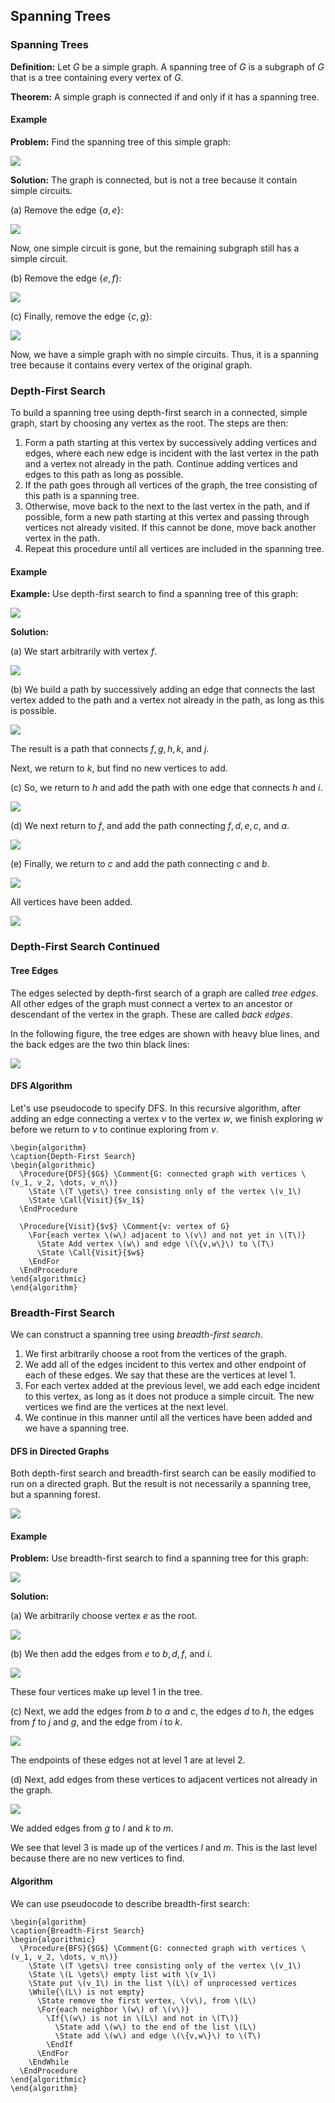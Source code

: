 ## Spanning Trees

### Spanning Trees

**Definition:** Let $G$ be a simple graph. A spanning tree of $G$ is a subgraph of $G$ that is a tree containing every vertex of $G$.

**Theorem:** A simple graph is connected if and only if it has a spanning tree.

#### Example

**Problem:** Find the spanning tree of this simple graph:

![](./Resources/example_spanning_tree.png)

**Solution:** The graph is connected, but is not a tree because it contain simple circuits.

(a) Remove the edge $\{a,e\}$:

![](./Resources/example_spanning_tree_solution_a.png)

Now, one simple circuit is gone, but the remaining subgraph still has a simple circuit. 

(b) Remove the edge $\{e,f\}$: 

![](example_spanning_tree_solution_b.png)

(c) Finally, remove the edge $\{c,g\}$:

![](./Resources/example_spanning_tree_solution_c.png)

Now, we have a simple graph with no simple circuits. Thus, it is a spanning tree because it contains every vertex of the original graph.

### Depth-First Search

To build a spanning tree using depth-first search in a connected, simple graph, start by choosing any vertex as the root. The steps are then:
1. Form a path starting at this vertex by successively adding vertices and edges, where each new edge is incident with the last vertex in the path and a vertex not already in the path. Continue adding vertices and edges to this path as long as possible.
2. If the path goes through all vertices of the graph, the tree consisting of this path is a spanning tree.
3. Otherwise, move back to the next to the last vertex in the path, and if possible, form a new path starting at this vertex and passing through vertices not already visited. If this cannot be done, move back another vertex in the path.
4. Repeat this procedure until all vertices are included in the spanning tree.

#### Example

**Example:** Use depth-first search to find a spanning tree of this graph:

![](./Resources/example_dfs_spanning_tree.png)

**Solution:** 

(a) We start arbitrarily with vertex $f$. 

![](./Resources/example_dfs_spanning_tree_solution_a.png)

(b) We build a path by successively adding an edge that connects the last vertex added to the path and a vertex not already in the path, as long as this is possible. 

![](./Resources/example_dfs_spanning_tree_solution_b.png)

The result is a path that connects $f,g,h,k,$ and  $j$. 

Next, we return to $k$, but find no new vertices to add. 

(c) So, we return to $h$ and add the path with one edge that connects $h$ and $i$. 

![](./Resources/example_dfs_spanning_tree_solution_c.png)

(d) We next return to $f$, and add the path connecting $f,d,e,c,$ and $a$. 

![](./Resources/example_dfs_spanning_tree_solution_d.png)

(e) Finally, we return to $c$ and add the path connecting $c$ and $b$. 

![](./Resources/example_dfs_spanning_tree_solution_e.png)

All vertices have been added.

![](./Resources/example_dfs_spanning_tree_solution.png)

### Depth-First Search Continued

#### Tree Edges

The edges selected by depth-first search of a graph are called _tree edges_. All other edges of the graph must connect a vertex to an ancestor or descendant of the vertex in the graph. These are called _back edges_.

In the following figure, the tree edges are shown with heavy blue lines, and the back edges are the two thin black lines:

![](./Resources/dfs_graph_with_tree_edges.png)

#### DFS Algorithm

Let's use pseudocode to specify DFS. In this recursive algorithm, after adding an edge connecting a vertex $v$ to the vertex $w$, we finish exploring $w$ before we return to $v$ to continue exploring from $v$.


```pseudo
\begin{algorithm}
\caption{Depth-First Search}
\begin{algorithmic}
  \Procedure{DFS}{$G$} \Comment{G: connected graph with vertices \(v_1, v_2, \dots, v_n\)}
    \State \(T \gets\) tree consisting only of the vertex \(v_1\)
    \State \Call{Visit}{$v_1$}
  \EndProcedure
  
  \Procedure{Visit}{$v$} \Comment{v: vertex of G}
    \For{each vertex \(w\) adjacent to \(v\) and not yet in \(T\)}
      \State Add vertex \(w\) and edge \(\{v,w\}\) to \(T\)
      \State \Call{Visit}{$w$}
    \EndFor
  \EndProcedure
\end{algorithmic}
\end{algorithm}
```

### Breadth-First Search

We can construct a spanning tree using _breadth-first search_. 

1. We first arbitrarily choose a root from the vertices of the graph.
2. We add all of the edges incident to this vertex and other endpoint of each of these edges. We say that these are the vertices at level 1.
3. For each vertex added at the previous level, we add each edge incident to this vertex, as long as it does not produce a simple circuit. The new vertices we find are the vertices at the next level.
4. We continue in this manner until all the vertices have been added and we have a spanning tree.

#### DFS in Directed Graphs

Both depth-first search and breadth-first search can be easily modified to run on a directed graph. But the result is not necessarily a spanning tree, but a spanning forest.

![](./Resources/dfs_directed_graph.png)

#### Example

**Problem:** Use breadth-first search to find a spanning tree for this graph:

![](./Resources/example_bfs_spanning_spanning_tree.png)

**Solution:** 

(a) We arbitrarily choose vertex $e$ as the root.

![](./Resources/example_bfs_spanning_spanning_tree_solution_a.png)

(b) We then add the edges from $e$ to $b,d,f,$ and $i$. 

![](./Resources/example_bfs_spanning_spanning_tree_solution_b.png)

These four vertices make up level 1 in the tree.

(c) Next, we add the edges from $b$ to $a$ and $c$, the edges $d$ to $h$, the edges from $f$ to $j$ and $g$, and the edge from $i$ to $k$.

![](./Resources/example_bfs_spanning_spanning_tree_solution_c.png)

The endpoints of these edges not at level 1 are at level 2.

(d) Next, add edges from these vertices to adjacent vertices not already in the graph.

![](./Resources/example_bfs_spanning_spanning_tree_solution_d.png)

We added edges from $g$ to $l$ and $k$ to $m$. 

We see that level 3 is made up of the vertices $l$ and $m$. This is the last level because there are no new vertices to find.

#### Algorithm

We can use pseudocode to describe breadth-first search:

```pseudo
\begin{algorithm}
\caption{Breadth-First Search}
\begin{algorithmic}
  \Procedure{BFS}{$G$} \Comment{G: connected graph with vertices \(v_1, v_2, \dots, v_n\)}
    \State \(T \gets\) tree consisting only of the vertex \(v_1\)
    \State \(L \gets\) empty list with \(v_1\)
    \State put \(v_1\) in the list \(L\) of unprocessed vertices
    \While{\(L\) is not empty}
      \State remove the first vertex, \(v\), from \(L\)
      \For{each neighbor \(w\) of \(v\)}
        \If{\(w\) is not in \(L\) and not in \(T\)}
          \State add \(w\) to the end of the list \(L\)
          \State add \(w\) and edge \(\{v,w\}\) to \(T\)
        \EndIf
      \EndFor
    \EndWhile
  \EndProcedure
\end{algorithmic}
\end{algorithm}
```
